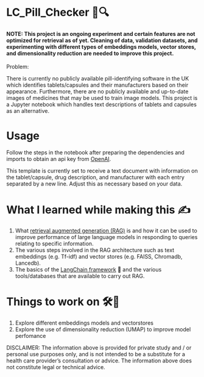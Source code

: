 # LC_Pill_Checker 💊🔍

#### NOTE: This project is an ongoing experiment and certain features are not optimized for retrieval as of yet. Cleaning of data, validation datasets, and experimenting with different types of embeddings models, vector stores, and dimensionality reduction are needed to improve this project.

Problem:

There is currently no publicly available pill-identifying software in the UK which identifies tablets/capsules and their manufacturers based on their appearance. Furthermore, there are no publicly available and up-to-date images of medicines that may be used to train image models. 
This project is a Jupyter notebook which handles text descriptions of tablets and capsules as an alternative.

# Usage

Follow the steps in the notebook after preparing the dependencies and imports to obtain an api key from [OpenAI](https://openai.com/blog/openai-api).

This template is currently set to receive a text document with information on the tablet/capsule, drug description, and manufacturer with each entry separated by a new line. Adjust this as necessary based on your data.

# What I learned while making this ✍️
1. What [retrieval augmented generation (RAG)](https://research.ibm.com/blog/retrieval-augmented-generation-RAG) is and how it can be used to improve performance of large language models in responding to queries relating to specific information.
2. The various steps involved in the RAG architecture such as text embeddings (e.g. Tf-idf) and vector stores (e.g. FAISS, Chromadb, Lancedb).
3. The basics of the [LangChain framework](https://python.langchain.com/docs/get_started/introduction) 🦜️ and the various tools/databases that are available to carry out RAG.

# Things to work on 🛠️🔬
1. Explore different embeddings models and vectorstores
2. Explore the use of dimensionality reduction (UMAP) to improve model perfomance



DISCLAIMER: The information above is provided for private study and / or personal use purposes only, and is not intended to be a substitute for a health care provider’s consultation or advice. The information above does not constitute legal or technical advice.
